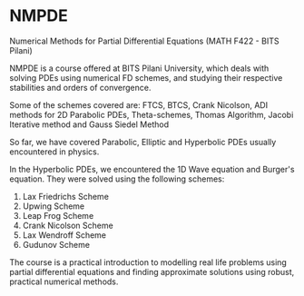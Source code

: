 # NMPDE
Numerical Methods for Partial Differential Equations (MATH F422 - BITS Pilani)

NMPDE is a course offered at BITS Pilani University, which deals with solving PDEs using numerical FD schemes, and studying their respective stabilities and orders of convergence.

Some of the schemes covered are: FTCS, BTCS, Crank Nicolson, ADI methods for 2D Parabolic PDEs, Theta-schemes, Thomas Algorithm, Jacobi Iterative method and Gauss Siedel Method

So far, we have covered Parabolic, Elliptic and Hyperbolic PDEs usually encountered in physics.

In the Hyperbolic PDEs, we encountered the 1D Wave equation and Burger's equation. They were solved using the following schemes:
  1. Lax Friedrichs Scheme
  2. Upwing Scheme
  3. Leap Frog Scheme
  4. Crank Nicolson Scheme
  5. Lax Wendroff Scheme
  6. Gudunov Scheme
  
The course is a practical introduction to modelling real life problems using partial differential equations and finding approximate solutions using robust, practical numerical methods. 
